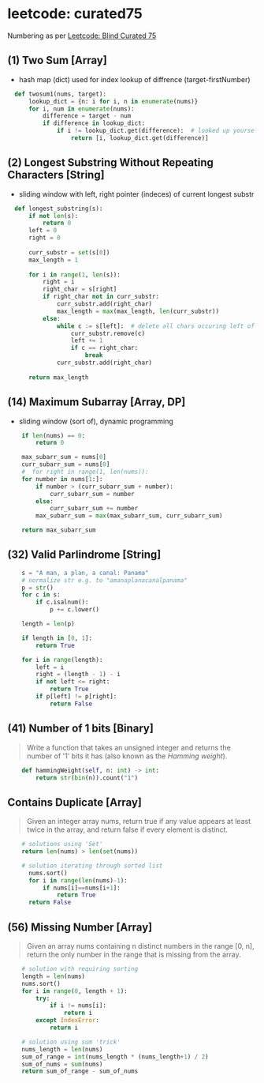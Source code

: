 # leetcode: curated75

Numbering as per [Leetcode: Blind Curated 75](https://leetcode.com/list/xoqag3yj/)

## (1) Two Sum [Array]

* hash map (dict) used for index lookup of diffrence (target-firstNumber)

```python
  def twosum1(nums, target):
      lookup_dict = {n: i for i, n in enumerate(nums)}
      for i, num in enumerate(nums):
          difference = target - num
          if difference in lookup_dict:
              if i != lookup_dict.get(difference):  # looked up yourself?
                  return [i, lookup_dict.get(difference)]
  ```

## (2) Longest Substring Without Repeating Characters [String]

* sliding window with left, right pointer (indeces) of current longest substr

```python
  def longest_substring(s):
      if not len(s):
          return 0
      left = 0
      right = 0
  
      curr_substr = set(s[0])
      max_length = 1
  
      for i in range(1, len(s)):
          right = i
          right_char = s[right]
          if right_char not in curr_substr:
              curr_substr.add(right_char)
              max_length = max(max_length, len(curr_substr))
          else:
              while c := s[left]:  # delete all chars occuring left of found duplicate
                  curr_substr.remove(c)
                  left += 1
                  if c == right_char:
                      break
              curr_substr.add(right_char)
  
      return max_length
  ```

## (14) Maximum Subarray [Array, DP]

* sliding window (sort of), dynamic programming

```python
    if len(nums) == 0:
        return 0

    max_subarr_sum = nums[0]
    curr_subarr_sum = nums[0]
    #  for right in range(1, len(nums)):
    for number in nums[1:]:
        if number > (curr_subarr_sum + number):
            curr_subarr_sum = number
        else:
            curr_subarr_sum += number
        max_subarr_sum = max(max_subarr_sum, curr_subarr_sum)

    return max_subarr_sum
```

## (32) Valid Parlindrome [String]

```python
    s = "A man, a plan, a canal: Panama"
    # normalize str e.g. to "amanaplanacanalpanama"
    p = str()
    for c in s:
        if c.isalnum():
            p += c.lower()

    length = len(p)

    if length in [0, 1]:
        return True

    for i in range(length):
        left = i
        right = (length - 1) - i
        if not left <= right:
            return True
        if p[left] != p[right]:
            return False
```

## (41) Number of 1 bits [Binary]

> Write a function that takes an unsigned integer and returns the
> number of '1' bits it has (also known as the _Hamming weight_).

```python
    def hammingWeight(self, n: int) -> int:
        return str(bin(n)).count("1")
```

## Contains Duplicate [Array]

> Given an integer array nums, return true if any value appears
> at least twice in the array, and return false if every element is distinct.

```python
    # solutions using 'Set'
    return len(nums) > len(set(nums))

    # solution iterating through sorted list
      nums.sort()
      for i in range(len(nums)-1):
          if nums[i]==nums[i+1]:
              return True
      return False
```

## (56) Missing Number [Array]

> Given an array nums containing n distinct numbers in the range [0, n],
> return the only number in the range that is missing from the array.

```python
    # solution with requiring sorting
    length = len(nums)
    nums.sort()
    for i in range(0, length + 1):
        try:
            if i != nums[i]:
                return i
        except IndexError:
            return i

    # solution using sum 'trick'
    nums_length = len(nums)
    sum_of_range = int(nums_length * (nums_length+1) / 2)
    sum_of_nums = sum(nums)
    return sum_of_range - sum_of_nums
```
